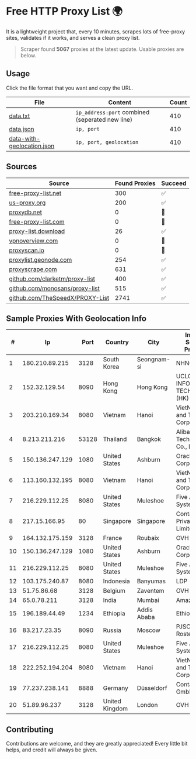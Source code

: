 
# Free HTTP Proxy List 🌍

It is a lightweight project that, every 10 minutes, scrapes lots of free-proxy sites, validates if it works, and serves a clean proxy list.


> Scraper found **5067** proxies at the latest update. Usable proxies are below.

## Usage

Click the file format that you want and copy the URL.


|File|Content|Count|
|----|-------|-----|
|[data.txt](https://raw.githubusercontent.com/themiralay/Proxy-List-World/master/data.txt)|`ip_address:port` combined (seperated new line)|410|
|[data.json](https://raw.githubusercontent.com/themiralay/Proxy-List-World/master/data.json)|`ip, port`|410|
|[data-with-geolocation.json](https://raw.githubusercontent.com/themiralay/Proxy-List-World/master/data-with-geolocation.json)|`ip, port, geolocation`|410|

## Sources

|Source|Found Proxies|Succeed|
|------|-------------|-------|
|[free-proxy-list.net](https://free-proxy-list.net)|300|✅|
|[us-proxy.org](https://www.us-proxy.org)|200|✅|
|[proxydb.net](http://proxydb.net)|0|🚫|
|[free-proxy-list.com](https://free-proxy-list.com/?page=&port=&type%5B%5D=http&type%5B%5D=https&up_time=0&search=Search)|0|🚫|
|[proxy-list.download](https://www.proxy-list.download/HTTP)|26|✅|
|[vpnoverview.com](https://vpnoverview.com/privacy/anonymous-browsing/free-proxy-servers)|0|🚫|
|[proxyscan.io](https://www.proxyscan.io)|0|🚫|
|[proxylist.geonode.com](https://proxylist.geonode.com/api/proxy-list?limit=300&page=1&sort_by=lastChecked&sort_type=desc&protocols=http,https)|254|✅|
|[proxyscrape.com](https://api.proxyscrape.com/v2/?request=displayproxies&protocol=http&timeout=10000&country=all&ssl=all&anonymity=all)|631|✅|
|[github.com/clarketm/proxy-list](https://raw.githubusercontent.com/clarketm/proxy-list/master/proxy-list-raw.txt)|400|✅|
|[github.com/monosans/proxy-list](https://raw.githubusercontent.com/monosans/proxy-list/main/proxies/http.txt)|515|✅|
|[github.com/TheSpeedX/PROXY-List](https://raw.githubusercontent.com/TheSpeedX/PROXY-List/master/http.txt)|2741|✅|


## Sample Proxies With Geolocation Info

|#|Ip|Port|Country|City|Internet Service Provider|
|-|--|----|-------|----|-------------------------|
|1|180.210.89.215|3128|South Korea|Seongnam-si|NHNCLOUD|
|2|152.32.129.54|8090|Hong Kong|Hong Kong|UCLOUD INFORMATION TECHNOLOGY (HK) LIMITED|
|3|203.210.169.34|8080|Vietnam|Hanoi|VietNam Post and Telecom Corporation|
|4|8.213.211.216|53128|Thailand|Bangkok|Alibaba (US) Technology Co., Ltd.|
|5|150.136.247.129|1080|United States|Ashburn|Oracle Corporation|
|6|113.160.132.195|8080|Vietnam|Hanoi|VietNam Post and Telecom Corporation|
|7|216.229.112.25|8080|United States|Muleshoe|Five Area Systems, LLC|
|8|217.15.166.95|80|Singapore|Singapore|Contabo Asia Private Limited|
|9|164.132.175.159|3128|France|Roubaix|OVH SAS|
|10|150.136.247.129|1080|United States|Ashburn|Oracle Corporation|
|11|216.229.112.25|8080|United States|Muleshoe|Five Area Systems, LLC|
|12|103.175.240.87|8080|Indonesia|Banyumas|LDP|
|13|51.75.86.68|3128|Belgium|Zaventem|OVH SAS|
|14|65.0.78.211|3128|India|Mumbai|Amazon.com|
|15|196.189.44.49|1234|Ethiopia|Addis Ababa|Ethiotelecom|
|16|83.217.23.35|8090|Russia|Moscow|PJSC Rostelecom|
|17|216.229.112.25|8080|United States|Muleshoe|Five Area Systems, LLC|
|18|222.252.194.204|8080|Vietnam|Hanoi|VietNam Post and Telecom Corporation|
|19|77.237.238.141|8888|Germany|Düsseldorf|Contabo GmbH|
|20|51.89.96.237|3128|United Kingdom|London|OVH SAS|



## Contributing

Contributions are welcome, and they are greatly appreciated! Every
little bit helps, and credit will always be given.

